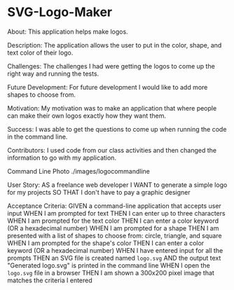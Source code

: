 # SVG-Logo-Maker
About: This application helps make logos.

Description: The application allows the user to put in the color, shape, and text color of their logo.

Challenges: The challenges I had were getting the logos to come up the right way and running the tests.

Future Development: For future development I would like to add more shapes to choose from.

Motivation: My motivation was to make an application that where people can make their own logos exactly how they want them.

Success: I was able to get the questions to come up when running the code in the command line.

Contributors: I used code from our class activities and then changed the information to go with my application.

Command Line Photo
./images/logocommandline

User Story:
AS a freelance web developer
I WANT to generate a simple logo for my projects
SO THAT I don't have to pay a graphic designer

Acceptance Criteria:
GIVEN a command-line application that accepts user input
WHEN I am prompted for text
THEN I can enter up to three characters
WHEN I am prompted for the text color
THEN I can enter a color keyword (OR a hexadecimal number)
WHEN I am prompted for a shape
THEN I am presented with a list of shapes to choose from: circle, triangle, and square
WHEN I am prompted for the shape's color
THEN I can enter a color keyword (OR a hexadecimal number)
WHEN I have entered input for all the prompts
THEN an SVG file is created named `logo.svg`
AND the output text "Generated logo.svg" is printed in the command line
WHEN I open the `logo.svg` file in a browser
THEN I am shown a 300x200 pixel image that matches the criteria I entered